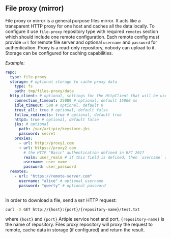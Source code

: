## File proxy (mirror)

File proxy or mirror is a general purpose files mirror. It acts like a transparent HTTP proxy for one host
and caches all the data locally. To configure it use `file-proxy` repository type with required `remotes` section which should include
one remote configuration. Each remote config must provide `url` for remote file server and optional `username` and `password` for authentication.
Proxy is a read-only repository, nobody can upload to it. Storage can be configured for
caching capabilities.

*Example:*
```yaml
repo:
  type: file-proxy
  storage: # optional storage to cache proxy data
    type: fs
    path: tmp/files-proxy/data
  http_client: # optional, settings for the HttpClient that will be used in xxx-proxy repositories
    connection_timeout: 25000 # optional, default 15000 ms 
    idle_timeout: 500 # optional, default 0
    trust_all: true # optional, default false
    follow_redirects: true # optional, default true
    http3: true # optional, default false
    jks: # optional
      path: /var/artipie/keystore.jks
      password: secret
    proxies:
      - url: http://proxy1.com
      - url: https://proxy2.com
        # the HTTP "Basic" authentication defined in RFC 2617
        realm: user_realm # if this field is defined, then `username` and `password` are mandatory
        username: user_name
        password: user_password
  remotes:
    - url: "https://remote-server.com"
      username: "alice" # optional username
      password: "qwerty" # optional password
     
```

In order to download a file, send a `GET` HTTP request:

```bash
curl -X GET http://{host}:{port}/{repository-name}/test.txt
```
where `{host}` and `{port}` Artipie service host and port, `{repository-name}`
is the name of repository. Files proxy repository will proxy the request to remote, cache data in
storage (if configured) and return the result.